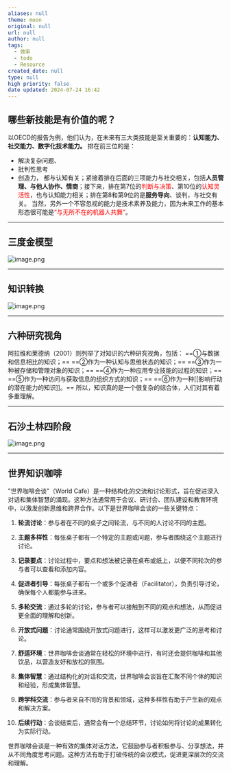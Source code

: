 ```yaml
---
aliases: null
theme: moon
original: null
url: null
author: null
tags:
  - 效率
  - todo
  - Resource
created_date: null
type: null
high priority: false
date updated: 2024-07-24 16:42
---
```


## 哪些新技能是有价值的呢？

以OECD的报告为例，他们认为，在未来有三大类技能是至关重要的：**认知能力、社交能力、数字化技术能力。**
排在前三位的是：
- 解决复杂问题、
- 批判性思考
- 创造力，
都与认知有关；紧接着排在后面的三项能力与社交相关，包括**人员管理、与他人协作、情商**；接下来，排在第7位的<font color="#ff0000">判断与决策</font>、第10位的<font color="#ff0000">认知灵活性</font>，也与认知能力相关；排在第8和第9位的是**服务导向**、谈判，与社交有关。
当然，另外一个不容忽视的能力是技术素养及能力，因为未来工作的基本形态很可能是<font color="#ff0000">“与无所不在的机器人共舞”</font>。

---

## 三度金模型

![image.png](https://cdn.jsdelivr.net/gh/duanbiao2000/BlogGallery@main/picture/20240630122223.png)

---

## 知识转换

![image.png](https://cdn.jsdelivr.net/gh/duanbiao2000/BlogGallery@main/picture/20240630123020.png)

---

## 六种研究视角

阿拉维和莱德纳（2001）则列举了对知识的六种研究视角，包括：
==①与数据和信息相比的知识；==
==②作为一种认知与思维状态的知识；==
==③作为一种被存储和管理对象的知识；==
==④作为一种应用专业技能的过程的知识；==
==⑤作为一种访问与获取信息的组织方式的知识；==
==⑥作为一种[[影响行动的潜在能力的知识]]。==
所以，知识真的是一个很复杂的综合体，人们对其有着多重理解。

---

## 石沙土林四阶段

![image.png](https://cdn.jsdelivr.net/gh/duanbiao2000/BlogGallery@main/picture/20240630124345.png)

---

## 世界知识咖啡

"世界咖啡会谈"（World Cafe）是一种结构化的交流和讨论形式，旨在促进深入对话和集体智慧的涌现。这种方法通常用于会议、研讨会、团队建设和教育环境中，以激发创新思维和跨界合作。以下是世界咖啡会谈的一些关键特点：

1. **轮流讨论**：参与者在不同的桌子之间轮流，与不同的人讨论不同的主题。

2. **主题多样性**：每张桌子都有一个特定的主题或问题，参与者围绕这个主题进行讨论。

3. **记录要点**：讨论过程中，要点和想法被记录在桌布或纸上，以便不同轮次的参与者可以查看和添加内容。

4. **促进者引导**：每张桌子都有一个或多个促进者（Facilitator），负责引导讨论，确保每个人都能参与进来。

5. **多轮交流**：通过多轮的讨论，参与者可以接触到不同的观点和想法，从而促进更全面的理解和创新。

6. **开放式问题**：讨论通常围绕开放式问题进行，这样可以激发更广泛的思考和讨论。

7. **舒适环境**：世界咖啡会谈通常在轻松的环境中进行，有时还会提供咖啡和其他饮品，以营造友好和放松的氛围。

8. **集体智慧**：通过结构化的对话和交流，世界咖啡会谈旨在汇聚不同个体的知识和经验，形成集体智慧。

9. **跨学科交流**：参与者来自不同的背景和领域，这种多样性有助于产生新的观点和解决方案。

10. **后续行动**：会谈结束后，通常会有一个总结环节，讨论如何将讨论的成果转化为实际行动。

世界咖啡会谈是一种有效的集体对话方法，它鼓励参与者积极参与、分享想法，并从不同角度思考问题。这种方法有助于打破传统的会议模式，促进更深层次的交流和理解。
